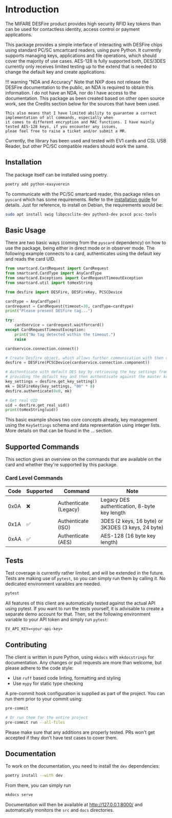 # Introduction

The MIFARE DESFire product provides high security RFID key tokens than can be used for contactless identity, access control or payment applications.

This package provides a simple interface of interacting with DESFire chips using standard PC/SC smcartcard readers, using pure Python.
It currently supports managing keys, applications and file operations, which should cover the majority of use cases.
AES-128 is fully supported both, DES/3DES currently only receives limited testing up to the extend that is needed to change the default key and create applications.

!!! warning "NDA and Accuracy"
    Note that NXP does not release the DESFire documentation to the public, an NDA is required to obtain this information.
    I do not have an NDA, nor do I have access to the documentation. This package as been created based on other open source
    work, see the Credits section below for the sources that have been used.

    This also means that I have limited ability to guarantee a correct implementation of all commands, especially when
    it comes to different encryption and MAC functions. I have mainly tested AES-128 keys, if you encounter any issues,
    pleae feel free to raise a ticket and/or submit a MR.

Currently, the library has been used and tested with EV1 cards and CSL USB Reader, but other PC/SC compatible readers should work the same.

## Installation

The package itself can be installed using poetry.

```bash
poetry add python-easyverein
```

To communicate with the PC/SC smartcard reader, this package relies on `pyscard` which has some requirements.
Refer to the [installation guide](https://github.com/LudovicRousseau/pyscard/blob/master/INSTALL.md) for details.
Just for reference, to install on Debian, the requirements would be:

```bash
sudo apt install swig libpcsclite-dev python3-dev pcscd pcsc-tools
```

## Basic Usage

There are two basic ways (coming from the `pyscard` dependency) on how to use the package, being either in direct
mode or in observer mode. The following example connects to a card, authenticates using the default key and reads
the card UID.

```python
from smartcard.CardRequest import CardRequest
from smartcard.CardType import AnyCardType
from smartcard.Exceptions import CardRequestTimeoutException
from smartcard.util import toHexString

from desfire import DESFire, DESFireKey, PCSCDevice

cardtype = AnyCardType()
cardrequest = CardRequest(timeout=30, cardType=cardtype)
print("Please present DESfire tag...")

try:
    cardservice = cardrequest.waitforcard()
except CardRequestTimeoutException:
    print("No tag detected within the timeout.")
    raise

cardservice.connection.connect()

# Create Desfire object, which allows further communication with then card
desfire = DESFire(PCSCDevice(cardservice.connection.component))

# Authenticate with default DES key by retrieving the key settings from the card,
# providing the default key and then authenticate against the master key 0x0
key_settings = desfire.get_key_setting()
mk = DESFireKey(key_settings, "00" * 8)
desfire.authenticate(0x0, mk)

# Get real UID
uid = desfire.get_real_uid()
print(toHexString(uid))

```

This basic example shows two core concepts already, key management using the `KeySettings` schema and data
representation using integer lists. More details on that can be found in the ... section.

## Supported Commands

This section gives an overview on the commands that are available on the card and whether they're supported by this package.

### Card Level Commands

| Code | Supported          | Command               | Note                                               |
| ---- | ------------------ | --------------------- | -------------------------------------------------- |
| 0x0A | :x:                | Authenticate (Legacy) | Legacy DES authentication, 8-byte key length       |
| 0x1A | :white_check_mark: | Authenticate (ISO)    | 3DES (2 keys, 16 byte) or 3K3DES (3 keys, 24 byte) |
| 0xAA | :white_check_mark: | Authenticate (AES)    | AES-128 (16 byte key length)                       |


## Tests

Test coverage is currently rather limited, and will be extended in the future.
Tests are making use of `pytest`, so you can simply run them by calling it. No dedicated environment varaibles are needed.

```bash
pytest
```

All features of this client are automatically tested against the actual API using pytest. If you want to run the tests
yourself, it is advisable to create a separate demo account for that. Then, set the following environment variable to
your API token and simply run `pytest`:

```
EV_API_KEY=<your-api-key>
```

## Contributing

The client is written in pure Python, using `mkdocs` with `mkdocstrings` for documentation. Any changes or
pull requests are more than welcome, but please adhere to the code style:

- Use `ruff` based code linting, formatting and styling
- Use `mypy` for static type checking

A pre-commit hook configuration is supplied as part of the project. You can run them prior to your commit using:

```bash
pre-commit

# Or run them for the entire project
pre-commit run --all-files
```

Please make sure that any additions are properly tested. PRs won't get accepted if they don't have test cases to
cover them.

## Documentation

To work on the documentation, you need to install the `dev` dependencies:

```bash
poetry install --with dev
```

From there, you can simply run

```bash
mkdocs serve
```

Documentation will then be available at http://127.0.0.1:8000/ and automatically monitors the `src` and `docs` directories.